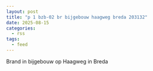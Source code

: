 ```yaml
---
layout: post
title: "p 1 bzb-02 br bijgebouw haagweg breda 203132"
date: 2025-08-15
categories: 
  - rss
tags: 
  - feed
---
```


Brand in bijgebouw op Haagweg in Breda
